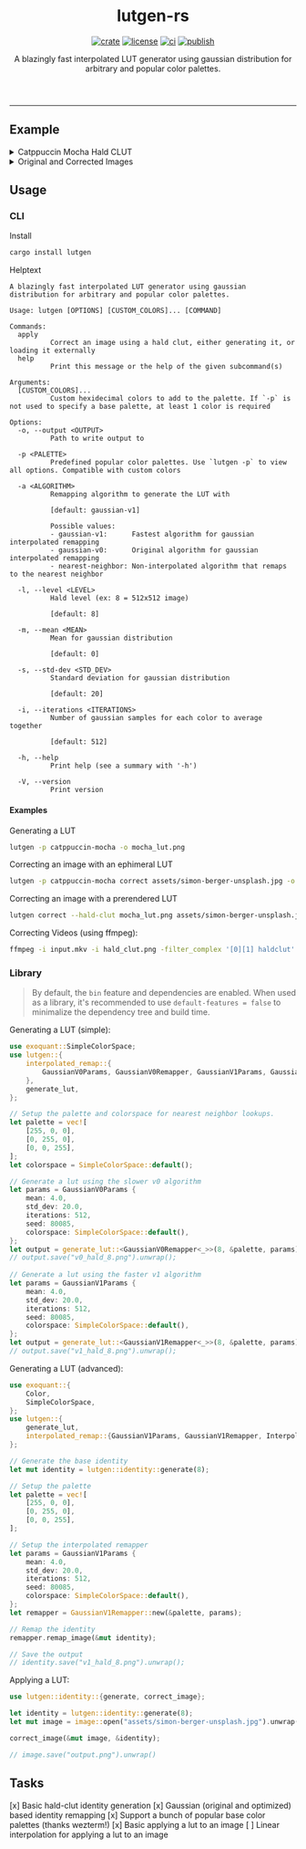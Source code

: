 <header>
    <h1 align="center">lutgen-rs</h1>
    <p align="center">
        <a href="https://crates.io/crates/lutgen"><img alt="crate" src="https://img.shields.io/crates/v/lutgen?style=for-the-badge" /></a>
        <a href="./LICENSE"><img alt="license" src="https://img.shields.io/badge/license-MIT-blue?style=for-the-badge" /></a>
        <a href="https://github.com/ozwaldorf/lutgen-rs/actions/workflows/rust.yml"><img alt="ci" src="https://img.shields.io/github/actions/workflow/status/ozwaldorf/lutgen-rs/rust.yml?label=CI&style=for-the-badge" /></a>
        <a href="https://github.com/ozwaldorf/lutgen-rs/actions/workflows/publish.yml"><img alt="publish" src="https://img.shields.io/github/actions/workflow/status/ozwaldorf/lutgen-rs/publish.yml?label=Publish&style=for-the-badge" /></a>
    </p>
    <p align="center">
        A blazingly fast interpolated LUT generator using gaussian distribution for arbitrary and popular color palettes.
    </p>
</header>

---

## Example

<details>
    <summary>Catppuccin Mocha Hald CLUT</summary>
    <img src="https://github.com/ozwaldorf/lutgen-rs/assets/8976745/d7eee751-5a3d-407f-9052-d16e28369635" />
</details>
<details>
    <summary>Original and Corrected Images</summary>
    <img src="https://github.com/ozwaldorf/lutgen-rs/assets/8976745/76d5beaa-6ef8-4dec-8188-eeb56612df52" />
    <img src="https://github.com/ozwaldorf/lutgen-rs/assets/8976745/61a37d40-9423-419f-8199-5b24197e5485" />
</details>

## Usage

### CLI

Install

```bash
cargo install lutgen
```

Helptext

```text
A blazingly fast interpolated LUT generator using gaussian distribution for arbitrary and popular color palettes.

Usage: lutgen [OPTIONS] [CUSTOM_COLORS]... [COMMAND]

Commands:
  apply
          Correct an image using a hald clut, either generating it, or loading it externally
  help
          Print this message or the help of the given subcommand(s)

Arguments:
  [CUSTOM_COLORS]...
          Custom hexidecimal colors to add to the palette. If `-p` is not used to specify a base palette, at least 1 color is required

Options:
  -o, --output <OUTPUT>
          Path to write output to

  -p <PALETTE>
          Predefined popular color palettes. Use `lutgen -p` to view all options. Compatible with custom colors

  -a <ALGORITHM>
          Remapping algorithm to generate the LUT with
          
          [default: gaussian-v1]

          Possible values:
          - gaussian-v1:      Fastest algorithm for gaussian interpolated remapping
          - gaussian-v0:      Original algorithm for gaussian interpolated remapping
          - nearest-neighbor: Non-interpolated algorithm that remaps to the nearest neighbor

  -l, --level <LEVEL>
          Hald level (ex: 8 = 512x512 image)
          
          [default: 8]

  -m, --mean <MEAN>
          Mean for gaussian distribution
          
          [default: 0]

  -s, --std-dev <STD_DEV>
          Standard deviation for gaussian distribution
          
          [default: 20]

  -i, --iterations <ITERATIONS>
          Number of gaussian samples for each color to average together
          
          [default: 512]

  -h, --help
          Print help (see a summary with '-h')

  -V, --version
          Print version
```

#### Examples

Generating a LUT

```bash
lutgen -p catppuccin-mocha -o mocha_lut.png
```

Correcting an image with an ephimeral LUT

```bash
lutgen -p catppuccin-mocha correct assets/simon-berger-unsplash.jpg -o mocha_version.png
```

Correcting an image with a prerendered LUT

```bash
lutgen correct --hald-clut mocha_lut.png assets/simon-berger-unsplash.jpg
```

Correcting Videos (using ffmpeg):

```bash
ffmpeg -i input.mkv -i hald_clut.png -filter_complex '[0][1] haldclut' output.mp4
```

### Library

> By default, the `bin` feature and dependencies are enabled.
> When used as a library, it's recommended to use `default-features = false` to minimalize the dependency tree and build time.

Generating a LUT (simple):

```rust
use exoquant::SimpleColorSpace;
use lutgen::{
    interpolated_remap::{
        GaussianV0Params, GaussianV0Remapper, GaussianV1Params, GaussianV1Remapper
    },
    generate_lut,
};

// Setup the palette and colorspace for nearest neighbor lookups.
let palette = vec![
    [255, 0, 0],
    [0, 255, 0],
    [0, 0, 255],
];
let colorspace = SimpleColorSpace::default();

// Generate a lut using the slower v0 algorithm
let params = GaussianV0Params {
    mean: 4.0,
    std_dev: 20.0,
    iterations: 512,
    seed: 80085,
    colorspace: SimpleColorSpace::default(),
};
let output = generate_lut::<GaussianV0Remapper<_>>(8, &palette, params);
// output.save("v0_hald_8.png").unwrap();
    
// Generate a lut using the faster v1 algorithm
let params = GaussianV1Params {
    mean: 4.0,
    std_dev: 20.0,
    iterations: 512,
    seed: 80085,
    colorspace: SimpleColorSpace::default(),
};
let output = generate_lut::<GaussianV1Remapper<_>>(8, &palette, params);
// output.save("v1_hald_8.png").unwrap();
```

Generating a LUT (advanced):

```rust
use exoquant::{
    Color,
    SimpleColorSpace,
};
use lutgen::{
    generate_lut,
    interpolated_remap::{GaussianV1Params, GaussianV1Remapper, InterpolatedRemapper},
};

// Generate the base identity
let mut identity = lutgen::identity::generate(8);

// Setup the palette
let palette = vec![
    [255, 0, 0],
    [0, 255, 0],
    [0, 0, 255],
];

// Setup the interpolated remapper
let params = GaussianV1Params {
    mean: 4.0,
    std_dev: 20.0,
    iterations: 512,
    seed: 80085,
    colorspace: SimpleColorSpace::default(),
};
let remapper = GaussianV1Remapper::new(&palette, params);

// Remap the identity
remapper.remap_image(&mut identity);

// Save the output
// identity.save("v1_hald_8.png").unwrap();
```

Applying a LUT:


```rust
use lutgen::identity::{generate, correct_image};

let identity = lutgen::identity::generate(8);
let mut image = image::open("assets/simon-berger-unsplash.jpg").unwrap().to_rgb8();

correct_image(&mut image, &identity);

// image.save("output.png").unwrap()
```

## Tasks

[x] Basic hald-clut identity generation
[x] Gaussian (original and optimized) based identity remapping
[x] Support a bunch of popular base color palettes (thanks wezterm!)
[x] Basic applying a lut to an image
[ ] Linear interpolation for applying a lut to an image
